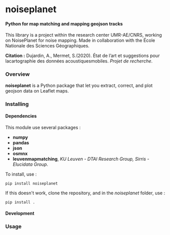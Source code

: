 # noiseplanet
#### Python for map matching and mapping geojson tracks

This library is a project within the research center UMR-AE/CNRS, working on NoisePlanet for noise mapping.
Made in collaboration with the École Nationale des Sciences Géographiques.

**Citation :** Dujardin, A., Mermet, S.(2020). État de l’art et suggestions pour lacartographie des données acoustiquesmobiles. *Projet de recherche*.

### Overview

**noiseplanet** is a Python package that let you extract, correct, and plot geojson data on Leaflet maps.


### Installing
#### Dependencies
This module use several packages :
- **numpy**
- **pandas**
- **json**
- **osmnx**
- **leuvenmapmatching**, *KU Leuven - DTAI Research Group, Sirris - Elucidata Group*.

To install, use :
```
pip install noiseplanet
```
If this doesn't work, clone the repository, and in the *noiseplanet* folder, use :
```
pip install .
```

#### Development


### Usage
